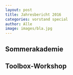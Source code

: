 ```yaml
---
layout: post
title: Jahresbericht 2016
categories: vorstand special
author: Alle
image: images/bla.jpg
---
```


## Sommerakademie

## Toolbox-Workshop
